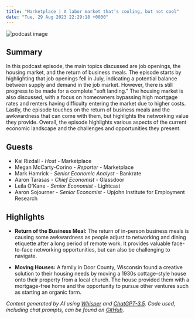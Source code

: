 ```yaml
---
title: "Marketplace | A labor market that’s cooling, but not cool"
date: "Tue, 29 Aug 2023 22:29:18 +0000"
---
```


![podcast image](https://www.marketplace.org/wp-content/uploads/2019/05/MP_show-1.png)

## Summary

In this podcast episode, the main topics discussed are job openings, the housing market, and the return of business meals. The episode starts by highlighting that job openings fell in July, indicating a potential balance between supply and demand in the job market. However, there is still progress to be made for a complete "soft landing." The housing market is also discussed, with a focus on homeowners bypassing high mortgage rates and renters having difficulty entering the market due to higher costs. Lastly, the episode touches on the return of business meals and the awkwardness that can come with them, but highlights the networking value they provide. Overall, the episode highlights various aspects of the current economic landscape and the challenges and opportunities they present.

## Guests

- Kai Rizdall - _Host_ - Marketplace
- Megan McCarty-Corino - _Reporter_ - Marketplace
- Mark Hamrick - _Senior Economic Analyst_ - Bankrate
- Aaron Tarasas - _Chief Economist_ - Glassdoor
- Leila O'Kane - _Senior Economist_ - Lightcast
- Aaron Sojourner - _Senior Economist_ - Upjohn Institute for Employment Research

## Highlights

- **Return of the Business Meal:** The return of in-person business meals is causing some awkwardness as people adjust to networking and dining etiquette after a long period of remote work. It provides valuable face-to-face networking opportunities, but can also be challenging to navigate.

- **Moving Houses:** A family in Door County, Wisconsin found a creative solution to their housing needs by moving a 1930s cottage-style house onto their property from a local church. The house provided them with a mortgage-free home and the opportunity to pursue other ventures such as starting an organic farm.

_Content generated by AI using [Whisper](https://openai.com/research/whisper) and [ChatGPT-3.5](https://openai.com/blog/chatgpt). Code used, including chat prompts, can be found on [GitHub](https://github.com/dustinbrownman/podcast-parser/blob/main/app/functions.py)._
